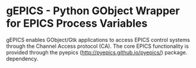 # gEPICS - Python GObject Wrapper for EPICS Process Variables

gEPICS enables GObject/Gtk applications to access EPICS control
systems through the Channel Access protocol (CA). The core EPICS 
functionality is provided through the pyepics (http://pyepics.github.io/pyepics/) package.
dependency.


